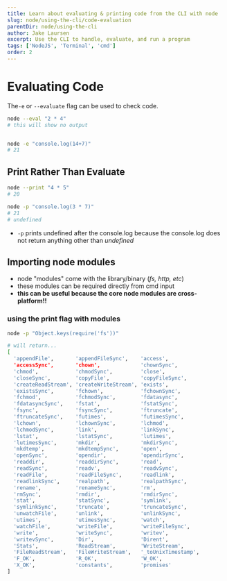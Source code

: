 ```yaml
---
title: Learn about evaluating & printing code from the CLI with node
slug: node/using-the-cli/code-evaluation
parentDir: node/using-the-cli
author: Jake Laursen
excerpt: Use the CLI to handle, evaluate, and run a program
tags: ['NodeJS', 'Terminal', 'cmd']
order: 2
---
```


# Evaluating Code

The`-e` or `--evaluate` flag can be used to check code.

```bash
node --eval "2 * 4"
# this will show no output


node -e "console.log(14+7)"
# 21

```

## Print Rather Than Evaluate

```bash
node --print "4 * 5"
# 20

node -p "console.log(3 * 7)"
# 21
# undefined
```

- `-p` prints undefined after the console.log because the console.log does not return anything other than _undefined_

## Importing node modules

- node "modules" come with the library/binary (_fs, http, etc_)
- these modules can be required directly from cmd input
- **this can be useful because the core node modules are cross-platform!!**

### using the print flag with modules

```bash
node -p "Object.keys(require('fs'))"

# will return...
[
  'appendFile',       'appendFileSync',    'access',
  'accessSync',       'chown',             'chownSync',
  'chmod',            'chmodSync',         'close',
  'closeSync',        'copyFile',          'copyFileSync',
  'createReadStream', 'createWriteStream', 'exists',
  'existsSync',       'fchown',            'fchownSync',
  'fchmod',           'fchmodSync',        'fdatasync',
  'fdatasyncSync',    'fstat',             'fstatSync',
  'fsync',            'fsyncSync',         'ftruncate',
  'ftruncateSync',    'futimes',           'futimesSync',
  'lchown',           'lchownSync',        'lchmod',
  'lchmodSync',       'link',              'linkSync',
  'lstat',            'lstatSync',         'lutimes',
  'lutimesSync',      'mkdir',             'mkdirSync',
  'mkdtemp',          'mkdtempSync',       'open',
  'openSync',         'opendir',           'opendirSync',
  'readdir',          'readdirSync',       'read',
  'readSync',         'readv',             'readvSync',
  'readFile',         'readFileSync',      'readlink',
  'readlinkSync',     'realpath',          'realpathSync',
  'rename',           'renameSync',        'rm',
  'rmSync',           'rmdir',             'rmdirSync',
  'stat',             'statSync',          'symlink',
  'symlinkSync',      'truncate',          'truncateSync',
  'unwatchFile',      'unlink',            'unlinkSync',
  'utimes',           'utimesSync',        'watch',
  'watchFile',        'writeFile',         'writeFileSync',
  'write',            'writeSync',         'writev',
  'writevSync',       'Dir',               'Dirent',
  'Stats',            'ReadStream',        'WriteStream',
  'FileReadStream',   'FileWriteStream',   '_toUnixTimestamp',
  'F_OK',             'R_OK',              'W_OK',
  'X_OK',             'constants',         'promises'
]
```
